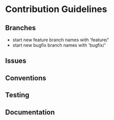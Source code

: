 # Contribution Guidelines
## Branches
 - start new feature branch names with 'feature/' 
 - start new bugfix branch names with 'bugfix/'
 
## Issues
## Conventions
## Testing
## Documentation